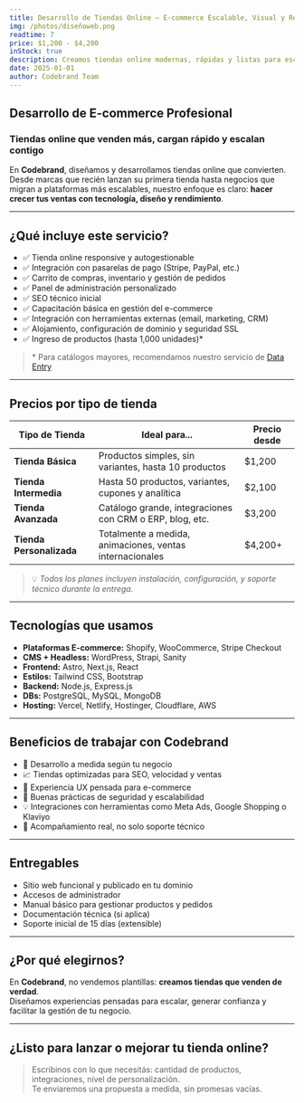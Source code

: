 ```yaml
---
title: Desarrollo de Tiendas Online – E-commerce Escalable, Visual y Rentable
img: /photos/diseñoweb.png
readtime: 7
price: $1,200 - $4,200
inStock: true
description: Creamos tiendas online modernas, rápidas y listas para escalar. Usamos plataformas como Shopify, WooCommerce, y soluciones personalizadas con React, Astro y Stripe. Ideal para marcas que quieren vender más y gestionar mejor.
date: 2025-01-01
author: Codebrand Team
---
```


## Desarrollo de E-commerce Profesional

### Tiendas online que venden más, cargan rápido y escalan contigo

En **Codebrand**, diseñamos y desarrollamos tiendas online que convierten. Desde marcas que recién lanzan su primera tienda hasta negocios que migran a plataformas más escalables, nuestro enfoque es claro: **hacer crecer tus ventas con tecnología, diseño y rendimiento**.

---

## ¿Qué incluye este servicio?

- ✅ Tienda online responsive y autogestionable  
- ✅ Integración con pasarelas de pago (Stripe, PayPal, etc.)  
- ✅ Carrito de compras, inventario y gestión de pedidos  
- ✅ Panel de administración personalizado  
- ✅ SEO técnico inicial  
- ✅ Capacitación básica en gestión del e-commerce  
- ✅ Integración con herramientas externas (email, marketing, CRM)  
- ✅ Alojamiento, configuración de dominio y seguridad SSL  
- ✅ Ingreso de productos (hasta 1,000 unidades)*  

> \* Para catálogos mayores, recomendamos nuestro servicio de [Data Entry](https://solutions.codebrand.es/products/data-entry/)

---

## Precios por tipo de tienda

| Tipo de Tienda                | Ideal para...                                            | Precio desde |
|------------------------------|----------------------------------------------------------|--------------|
| **Tienda Básica**            | Productos simples, sin variantes, hasta 10 productos     | $1,200       |
| **Tienda Intermedia**        | Hasta 50 productos, variantes, cupones y analítica       | $2,100       |
| **Tienda Avanzada**          | Catálogo grande, integraciones con CRM o ERP, blog, etc. | $3,200       |
| **Tienda Personalizada**     | Totalmente a medida, animaciones, ventas internacionales | $4,200+      |

> 💡 *Todos los planes incluyen instalación, configuración, y soporte técnico durante la entrega.*

---

## Tecnologías que usamos

- **Plataformas E-commerce:** Shopify, WooCommerce, Stripe Checkout  
- **CMS + Headless:** WordPress, Strapi, Sanity  
- **Frontend:** Astro, Next.js, React  
- **Estilos:** Tailwind CSS, Bootstrap  
- **Backend:** Node.js, Express.js  
- **DBs:** PostgreSQL, MySQL, MongoDB  
- **Hosting:** Vercel, Netlify, Hostinger, Cloudflare, AWS  

---

## Beneficios de trabajar con Codebrand

- 🧩 Desarrollo a medida según tu negocio  
- 📈 Tiendas optimizadas para SEO, velocidad y ventas  
- 🛒 Experiencia UX pensada para e-commerce  
- 🔐 Buenas prácticas de seguridad y escalabilidad  
- 💡 Integraciones con herramientas como Meta Ads, Google Shopping o Klaviyo  
- 🤝 Acompañamiento real, no solo soporte técnico  

---

## Entregables

- Sitio web funcional y publicado en tu dominio  
- Accesos de administrador  
- Manual básico para gestionar productos y pedidos  
- Documentación técnica (si aplica)  
- Soporte inicial de 15 días (extensible)  

---

## ¿Por qué elegirnos?

En **Codebrand**, no vendemos plantillas: **creamos tiendas que venden de verdad**.  
Diseñamos experiencias pensadas para escalar, generar confianza y facilitar la gestión de tu negocio.

---

## ¿Listo para lanzar o mejorar tu tienda online?

> Escribinos con lo que necesitás: cantidad de productos, integraciones, nivel de personalización.  
> Te enviaremos una propuesta a medida, sin promesas vacías.
